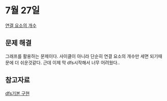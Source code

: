 # 7월 27일

[연결 요소의 개수](https://www.acmicpc.net/problem/11724)

## 문제 해결
그래프를 활용하는 문제이다. 사이클이 아니라 단순히 연결 요소의 개수만 세면 되기때문에 더 쉬운것같다. 근데 이제 막 dfs시작해서 너무 어려웠다..

## 참고자료
[dfs기본 구현](https://velog.io/@nimok97/c-%EC%9E%90%EB%A3%8C%EA%B5%AC%EC%A1%B0%EC%95%8C%EA%B3%A0%EB%A6%AC%EC%A6%98-%EA%B0%9C%EB%85%90-%EB%B3%B5%EC%8A%B5%ED%95%98%EA%B8%B0-9-DFS)
